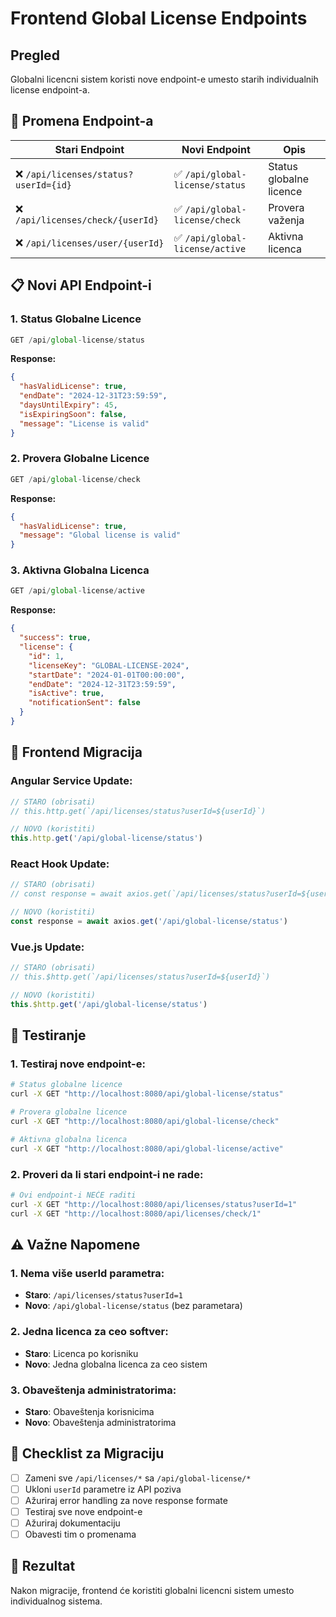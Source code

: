 # Frontend Global License Endpoints

## Pregled

Globalni licencni sistem koristi nove endpoint-e umesto starih individualnih license endpoint-a.

## 🔄 Promena Endpoint-a

| **Stari Endpoint** | **Novi Endpoint** | **Opis** |
|-------------------|------------------|----------|
| ❌ `/api/licenses/status?userId={id}` | ✅ `/api/global-license/status` | Status globalne licence |
| ❌ `/api/licenses/check/{userId}` | ✅ `/api/global-license/check` | Provera važenja |
| ❌ `/api/licenses/user/{userId}` | ✅ `/api/global-license/active` | Aktivna licenca |

## 📋 Novi API Endpoint-i

### 1. **Status Globalne Licence**
```javascript
GET /api/global-license/status
```

**Response:**
```json
{
  "hasValidLicense": true,
  "endDate": "2024-12-31T23:59:59",
  "daysUntilExpiry": 45,
  "isExpiringSoon": false,
  "message": "License is valid"
}
```

### 2. **Provera Globalne Licence**
```javascript
GET /api/global-license/check
```

**Response:**
```json
{
  "hasValidLicense": true,
  "message": "Global license is valid"
}
```

### 3. **Aktivna Globalna Licenca**
```javascript
GET /api/global-license/active
```

**Response:**
```json
{
  "success": true,
  "license": {
    "id": 1,
    "licenseKey": "GLOBAL-LICENSE-2024",
    "startDate": "2024-01-01T00:00:00",
    "endDate": "2024-12-31T23:59:59",
    "isActive": true,
    "notificationSent": false
  }
}
```

## 🔧 Frontend Migracija

### **Angular Service Update:**

```typescript
// STARO (obrisati)
// this.http.get(`/api/licenses/status?userId=${userId}`)

// NOVO (koristiti)
this.http.get('/api/global-license/status')
```

### **React Hook Update:**

```javascript
// STARO (obrisati)
// const response = await axios.get(`/api/licenses/status?userId=${userId}`)

// NOVO (koristiti)
const response = await axios.get('/api/global-license/status')
```

### **Vue.js Update:**

```javascript
// STARO (obrisati)
// this.$http.get(`/api/licenses/status?userId=${userId}`)

// NOVO (koristiti)
this.$http.get('/api/global-license/status')
```

## 🚀 Testiranje

### **1. Testiraj nove endpoint-e:**
```bash
# Status globalne licence
curl -X GET "http://localhost:8080/api/global-license/status"

# Provera globalne licence
curl -X GET "http://localhost:8080/api/global-license/check"

# Aktivna globalna licenca
curl -X GET "http://localhost:8080/api/global-license/active"
```

### **2. Proveri da li stari endpoint-i ne rade:**
```bash
# Ovi endpoint-i NEĆE raditi
curl -X GET "http://localhost:8080/api/licenses/status?userId=1"
curl -X GET "http://localhost:8080/api/licenses/check/1"
```

## ⚠️ Važne Napomene

### **1. Nema više userId parametra:**
- **Staro**: `/api/licenses/status?userId=1`
- **Novo**: `/api/global-license/status` (bez parametara)

### **2. Jedna licenca za ceo softver:**
- **Staro**: Licenca po korisniku
- **Novo**: Jedna globalna licenca za ceo sistem

### **3. Obaveštenja administratorima:**
- **Staro**: Obaveštenja korisnicima
- **Novo**: Obaveštenja administratorima

## 📝 Checklist za Migraciju

- [ ] Zameni sve `/api/licenses/*` sa `/api/global-license/*`
- [ ] Ukloni `userId` parametre iz API poziva
- [ ] Ažuriraj error handling za nove response formate
- [ ] Testiraj sve nove endpoint-e
- [ ] Ažuriraj dokumentaciju
- [ ] Obavesti tim o promenama

## 🎯 Rezultat

Nakon migracije, frontend će koristiti globalni licencni sistem umesto individualnog sistema.
